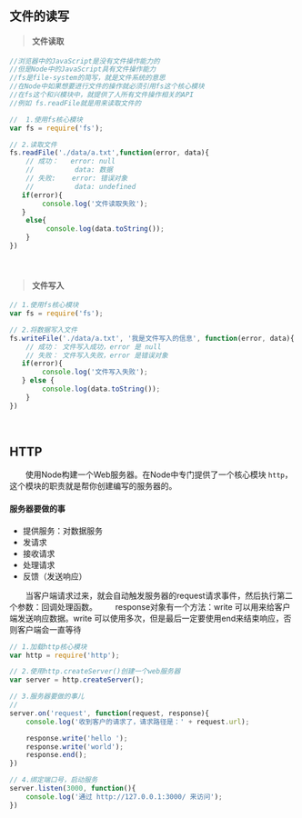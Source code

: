 ## 文件的读写

>#### 文件读取

```javascript
//浏览器中的JavaScript是没有文件操作能力的
//但是Node中的JavaScript具有文件操作能力
//fs是file-system的简写，就是文件系统的意思
//在Node中如果想要进行文件的操作就必须引用fs这个核心模块
//在fs这个和兴模块中，就提供了人所有文件操作相关的API
//例如 fs.readFile就是用来读取文件的

//  1.使用fs核心模块
var fs = require('fs');

// 2.读取文件
fs.readFile('./data/a.txt',function(error, data){
    // 成功：   error: null
    //          data: 数据
    // 失败:    error: 错误对象
    //          data: undefined
   if(error){
        console.log('文件读取失败');
   }
    else{
         console.log(data.toString());
    }
})
```
<br/>

>#### 文件写入

```javascript
// 1.使用fs核心模块
var fs = require('fs');

// 2.将数据写入文件
fs.writeFile('./data/a.txt', '我是文件写入的信息', function(error, data){
    // 成功： 文件写入成功，error 是 null
    // 失败： 文件写入失败，error 是错误对象
   if(error){
        console.log('文件写入失败');
   } else {
        console.log(data.toString());
    }
})
```
<br/>

## HTTP
&emsp;&emsp;使用Node构建一个Web服务器。在Node中专门提供了一个核心模块 `http`，这个模块的职责就是帮你创建编写的服务器的。

#### 服务器要做的事
- 提供服务：对数据服务
- 发请求
- 接收请求
- 处理请求
- 反馈（发送响应）
 
&emsp;&emsp;当客户端请求过来，就会自动触发服务器的request请求事件，然后执行第二个参数：回调处理函数。
&emsp;&emsp;response对象有一个方法：write 可以用来给客户端发送响应数据。write 可以使用多次，但是最后一定要使用end来结束响应，否则客户端会一直等待

```js
// 1.加载http核心模块
var http = require('http');

// 2.使用http.createServer()创建一个web服务器
var server = http.createServer();

// 3.服务器要做的事儿
// 
server.on('request', function(request, response){
    console.log('收到客户的请求了，请求路径是：' + request.url);

    response.write('hello ');
    response.write('world');
    response.end();
})

// 4.绑定端口号，启动服务
server.listen(3000, function(){
    console.log('通过 http://127.0.0.1:3000/ 来访问');
})

```
